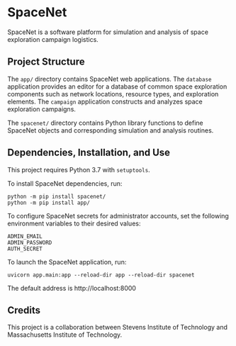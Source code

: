 # SpaceNet

SpaceNet is a software platform for simulation and analysis of space exploration campaign logistics.

## Project Structure

The `app/` directory contains SpaceNet web applications. The `database` application provides an editor for a database of common space exploration components such as network locations, resource types, and exploration elements. The `campaign` application constructs and analyzes space exploration campaigns.

The `spacenet/` directory contains Python library functions to define SpaceNet objects and corresponding simulation and analysis routines.

## Dependencies, Installation, and Use

This project requires Python 3.7 with `setuptools`.

To install SpaceNet dependencies, run:
```shell
python -m pip install spacenet/
python -m pip install app/
```

To configure SpaceNet secrets for administrator accounts, set the following environment variables to their desired 
values:
```
ADMIN_EMAIL
ADMIN_PASSWORD
AUTH_SECRET
```

To launch the SpaceNet application, run:
```shell
uvicorn app.main:app --reload-dir app --reload-dir spacenet
```
The default address is http://localhost:8000

## Credits

This project is a collaboration between Stevens Institute of Technology and Massachusetts Institute of Technology.
